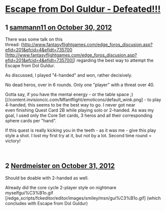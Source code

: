 # [Escape from Dol Guldur - Defeated!!!](https://community.fantasyflightgames.com/topic/73533-escape-from-dol-guldur-defeated/)

## 1 [sammann11 on October 30, 2012](https://community.fantasyflightgames.com/topic/73533-escape-from-dol-guldur-defeated/?do=findComment&comment=716946)

There was some talk on this thread: (http://www.fantasyflightgames.com/edge_foros_discusion.asp?efid=201&efcid=4&efidt=735700 [http://www.fantasyflightgames.com/edge_foros_discusion.asp?efid=201&efcid=4&efidt=735700]) regarding the best way to attempt the Escape from Dol Guldur.

As discussed, I played "4-handed" and won, rather decisively.

No dead heros, over in 6 rounds. Only one "player" with a threat over 40.

Gotta say, if you have the mental energy - or the table space ;) [//content.invisioncic.com/Mfantflight/emoticons/default_wink.png] - to play 4-handed, this seems to be the best way to go. I never got near even finishing Quest Card 2B while playing solo or 2-handed. As was my goal, I used only the Core Set cards, 3 heros and all their corresponding sphere cards per "hand".

If this quest is really kicking you in the teeth - as it was me - give this play style a shot. I lost my first try at it, but not by a lot. Second time round = victory!

 

## 2 [Nerdmeister on October 31, 2012](https://community.fantasyflightgames.com/topic/73533-escape-from-dol-guldur-defeated/?do=findComment&comment=717084)

Should be doable with 2-handed as well.

Already did the core cycle 2-player style on nightmare myselfgui%C3%B1o.gif [/edge_scripts/fckeditor/editor/images/smiley/msn/gui%C3%B1o.gif] (which concludes with Escape from Dol Guldur)

